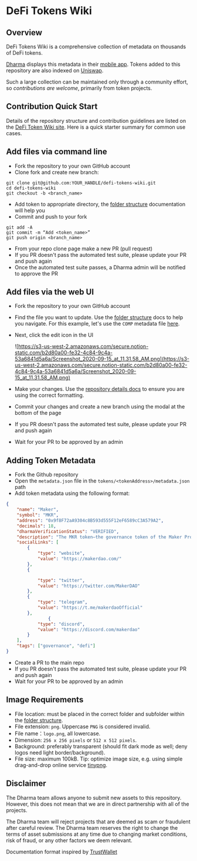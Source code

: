 # DeFi Tokens Wiki

## Overview

DeFi Tokens Wiki is a comprehensive collection of metadata on thousands of DeFi tokens.

[Dharma](https://dharma.io/) displays this metadata in their [mobile app](https://apps.apple.com/us/app/dharma-save-send-globally/id1495144415). Tokens added to this repository are also indexed on [Uniswap](https://uniswap.org/).

Such a large collection can be maintained only through a community effort, so *contributions are welcome*,
primarily from token projects.


## Contribution Quick Start

Details of the repository structure and contribution guidelines are listed on the
[DeFi Token Wiki site](https://www.notion.so/teamdharma/DeFi-Token-Wiki-ae228157933d40a7a956ae51ccfa1337).
Here is a quick starter summary for common use cases.


## Add files via command line

- Fork the repository to your own GitHub account
- Clone fork and create new branch:

```
git clone git@github.com:YOUR_HANDLE/defi-tokens-wiki.git
cd defi-tokens-wiki
git checkout -b <branch_name>
```

- Add token to appropriate directory, the [folder structure](https://www.notion.so/teamdharma/Repository-Details-b96fbfa6973d449e8526aef323b16c88#6c63d3c92fea44c4acf9a3a499cbf946) documentation will help you
- Commit and push to your fork

```
git add -A
git commit -m “Add <token_name>”
git push origin <branch_name>
```

- From your repo clone page make a new PR (pull request)
- If you PR doesn't pass the automated test suite, please update your PR and push again
- Once the automated test suite passes, a Dharma admin will be notified to approve the PR


## Add files via the web UI

- Fork the repository to your own GitHub account
- Find the file you want to update. Use the [folder structure](https://www.notion.so/teamdharma/Repository-Details-b96fbfa6973d449e8526aef323b16c88#6c63d3c92fea44c4acf9a3a499cbf946) docs to help you navigate. For this example, let's use the `COMP` metadata file [here](https://github.com/pxr13/defi-tokens-wiki/blob/master/token-metadata/0xc00e94Cb662C3520282E6f5717214004A7f26888/metadata.json).
- Next, click the edit icon in the UI

    ![https://s3-us-west-2.amazonaws.com/secure.notion-static.com/b2d80a00-fe32-4c84-9c4a-53a6841d5a6a/Screenshot_2020-09-15_at_11.31.58_AM.png](https://s3-us-west-2.amazonaws.com/secure.notion-static.com/b2d80a00-fe32-4c84-9c4a-53a6841d5a6a/Screenshot_2020-09-15_at_11.31.58_AM.png)

- Make your changes. Use the [repository details docs](https://www.notion.so/teamdharma/Repository-Details-b96fbfa6973d449e8526aef323b16c88#6c63d3c92fea44c4acf9a3a499cbf946) to ensure you are using the correct formatting.
- Commit your changes and create a new branch using the modal at the bottom of the page
- If you PR doesn't pass the automated test suite, please update your PR and push again
- Wait for your PR to be approved by an admin


## Adding Token Metadata
- Fork the Github repository
- Open the `metadata.json` file in the `tokens/<tokenAddress>/metadata.json` path
- Add token metadata using the following format:
```json
{
    "name": "Maker",
    "symbol": "MKR",
    "address": "0x9f8F72aA9304c8B593d555F12eF6589cC3A579A2",
    "decimals": 18,
    "dharmaVerificationStatus": "VERIFIED",
    "description": "The MKR token—the governance token of the Maker Protocol—allows those who hold it to vote on changes to the Maker Protocol. Note that anyone, not only MKR holders, can submit proposals for an MKR vote.",
    "socialLinks": [
        {
            "type": "website",
            "value": "https://makerdao.com/"
        },
        {

            "type": "twitter",
            "value": "https://twitter.com/MakerDAO"
        },
        {
            "type": "telegram",
            "value": "https://t.me/makerdaoOfficial"
        },
				{
            "type": "discord",
            "value": "https://discord.com/makerdao"
        }
    ],
    "tags": ["governance", "defi"]
}
```
- Create a PR to the main repo
- If you PR doesn't pass the automated test suite, please update your PR and push again
- Wait for your PR to be approved by an admin


## Image Requirements

- File location: must be placed in the correct folder and subfolder within the [folder structure](https://www.notion.so/teamdharma/Repository-Details-b96fbfa6973d449e8526aef323b16c88#6c63d3c92fea44c4acf9a3a499cbf946).
- File extension: `png`. Uppercase `PNG` is considered invalid.
- File name：`logo.png`, all lowercase.
- Dimension: `256 x 256 pixels` or `512 x 512 pixels`.
- Background: preferably transparent (should fit dark mode as well; deny logos need light border/background).
- File size: maximum 100kB. Tip: optimize image size, e.g. using simple drag-and-drop online service [tinypng](https://tinypng.com/).


## Disclaimer
The Dharma team allows anyone to submit new assets to this repository. However, this does not mean that we are in direct partnership with all of the projects.

The Dharma team will reject projects that are deemed as scam or fraudulent after careful review.
The Dharma team reserves the right to change the terms of asset submissions at any time due to changing market conditions, risk of fraud, or any other factors we deem relevant.

Documentation format inspired by [TrustWallet](https://github.com/trustwallet/assets)
